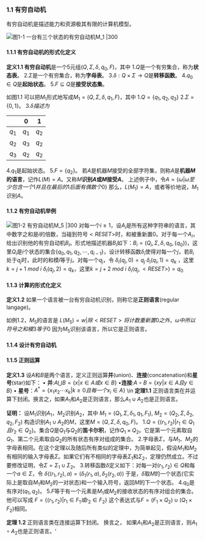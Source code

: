 
### 1.1 有穷自动机 
有穷自动机是描述能力和资源极其有限的计算机模型。

![图1-1 一台有三个状态的有穷自动机$M_1$ |300](图1-1%20一台有三个状态的有穷自动机$M_1$.jpg)

#### 1.1.1 有穷自动机的形式化定义

**定义1.1   有穷自动机**是一个5元组$(Q, \Sigma, \delta, q_0, F)$，其中
$1. Q$是一个有穷集合，称为**状态表**。
$2.\Sigma$是一个有穷集合，称为**字母表**。
$3.\delta : Q  \times \Sigma \rightarrow Q$是**转移函数**。
$4.q_0 \in Q$是**起始状态**。
$5.F \subseteq Q$是**接受状态集**。

如图1.1 可以把$M_1$形式地写成$M_1 = (Q, \Sigma, \delta, q_1, F)$，其中
$1. Q = \{q_1, q_2, q_3\}$
$2. \Sigma = \{0, 1\}$。
$3.\delta 描述为$

|  | 0 | 1 |
| ---- | ---- | ---- |
| $q_1$ | $q_1$ | $q_2$ |
| $q_2$ | $q_3$ | $q_2$ |
| $q_3$ | $q_2$ | $q_2$ |
$4.q_1$是起始状态。
$5.F = \{q_2\}$。
若$A$是机器$M$接受的全部字符集，则称$A$是**机器$M$的语言**，记作$L(M) = A$。又称$M$**识别$A$或$M$接受$A$**。
上述例子中，令$A = \{\omega | \omega 至少包含一个1并且在最后的1后面有偶数个0\}$
那么，$L(M_1) = A$，或者等价地说，$M_1$识别$A$。

#### 1.1.2 有穷自动机举例
![ 图1-2 有穷自动机$M_5$ |300](图1-2有穷自动机$M_5$.jpg)
对每一个$i \geq 1$，设$A_i$是所有这种字符串的语言，其中数字之和是$i$的倍数，当碰到符号$<RESET>$时，和被重新置0。对于每一个$A_i$，给出识别他的有穷自动机$B_i$。形式地描述机器$B_i$如下：$B_i = (Q_i, \Sigma, \delta, q_0,\{q_0\})$，这里$Q_i$是$i$个状态的集合$\{q_0, q_1, q_2, \cdots, q_{i-1}\}$，设计转移函数$\delta _ i$使得对每一个$j$，若$B_i$处于$q_j$时，此时的和模$i$等于$j$。对每一个$q_j$，令
 $\delta _i(q_j, 0)=q_j$ 
$\delta _i(q_i, 1)= q_k$ ，这里$k = j + 1 \ mod \ i$
$\delta _i (q_j ,2) = q_k$，这里$k = j+2 \ mod \ i$
$\delta _i (q_j, <RESET>) = q_0$

#### 1.1.3 计算的形式化定义
**定义1.2** 如果一个语言被一台有穷自动机识别，则称它是**正则语言**(regular langage)。

如例1.2，$M_5$的语言是
$L(M_5) = {w | 除<RESET>将计数重新置0之外，\omega 中所以符号之和模3等于0}$
因为$M_5$识别该语言，所以它是正则语言。

#### 1.1.4 设计有穷自动机


#### 1.1.5 正则运算

**定义1.3** 设$A$和$B$是两个语言，定义正则运算**并**(union)、**连接**(concatenation)和**星号**(star)如下：
$\bullet$ **并**:$A \bigcup B= \{x | x \in A 或 x \in B\}$
$\bullet$**连接**:$A \circ B = \{xy | x \in A 且 y \in B\}$
$\bullet$ **星号**：$A^* = \{x_1 x_2\cdots x_k | k \geq 0且每一个x_i \in A \}$
 \in 
**定理1.1** 正则语言类在并运算下封闭。换言之，如果$A_1$和$A_2$是正则语言，那么$A_1 \cup A_2$也是正则语言。


**证明：** 设$M_1$识别$A_1$，$M_2$识别$A_2$，其中
$M_1 = (Q_1, \Sigma, \delta _ 1, q_1, F_1), \ M_2 = (Q_2, \Sigma, \delta _ 2, q_2, F_2)$
构造识别$A_1 \cup A_2$的$M$，这里$M = (Q, \Sigma, \delta, q_0, F)$。
$1. Q = \{(r_1, r_2) | r_1 \in Q_1 且 r_2 \in Q_2\}$。集合$Q$是$Q_1$与$Q_2$的**笛卡尔积**，记作$Q_1 \times Q_2$。它是第一个元素取自$Q_1$、第二个元素取自$Q_2$的所有状态有序对组成的集合。
$2.$字母表$\Sigma$，与$M_1、M_2$的字母表相同。在这个定理以及随后所有类似的定理中，为简单起见，假设$M_1$和$M_2$有相同的输入字母表$\Sigma$。如果它们有不相同的字母表$\Sigma _1$和$\Sigma _2$，定理仍然成立。不过要修改证明，令$\Sigma = \Sigma_1 \cup \Sigma_2$。
$3.$转移函数$\delta$定义如下：对每一对$(r_1, r_2) \in Q$和每一个$a \in \Sigma$，令
                    $\delta((r_1, r_2), a) = (\delta_1(r_1, a), \delta_2(r_2, a))$
于是，$\delta$取$M$的一个状态(它实际上是取自$M_1$和$M_2$的一对状态)和一个输入符号，返回$M$的下一个状态。
$4.$$q_0$是有序对$(q_1, q_2)$。
$5.$$F$等于有一个元素是$M_1$或$M_2$的接收状态的有序对组合的集合。他可以写成
                $F= \{(r_1, r_2)| r_1 \in F_1 或r_2 \in F_2\}$
这个表达式与$F= (F_1 \times Q_2) \cup (Q_1 \times F_2)$相同。

**定理 1.2** 正则语言类在连接运算下封闭。
换言之， 如果$A_1$和$A_2$是正则语言，则$A_1 \circ A_2$也是正则语言。‘